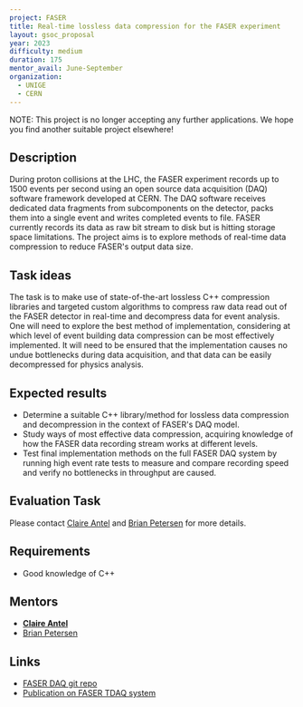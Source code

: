 ```yaml
---
project: FASER
title: Real-time lossless data compression for the FASER experiment
layout: gsoc_proposal
year: 2023
difficulty: medium
duration: 175
mentor_avail: June-September
organization:
  - UNIGE
  - CERN
---
```


<div class="alert alert-warning" role="alert">
NOTE: This project is no longer accepting any further applications. We hope you find another suitable project elsewhere!
</div>

## Description

During proton collisions at the LHC, the FASER experiment records up to 1500
events per second using an open source data acquisition (DAQ) software framework
developed at CERN. The DAQ software receives dedicated data fragments from
subcomponents on the detector, packs them into a single event and writes
completed events to file. FASER currently records its data as raw bit stream to
disk but is hitting storage space limitations. The project aims is to explore
methods of real-time data compression to reduce FASER's output data size.

## Task ideas

The task is to make use of state-of-the-art lossless C++ compression libraries
and targeted custom algorithms to compress raw data read out of the FASER
detector in real-time and decompress data for event analysis. One will need to
explore the best method of implementation, considering at which level of event
building data compression can be most effectively implemented. It will need to
be ensured that the implementation causes no undue bottlenecks during data
acquisition, and that data can be easily decompressed for physics analysis.

## Expected results

- Determine a suitable C++ library/method for lossless data compression and
  decompression in the context of FASER's DAQ model.
- Study ways of most effective data compression, acquiring knowledge of how the
  FASER data recording stream works at different levels.
- Test final implementation methods on the full FASER DAQ system by running high
  event rate tests to measure and compare recording speed and verify no
  bottlenecks in throughput are caused.

## Evaluation Task

Please contact [Claire Antel](mailto:claire.antel@cern.ch) and
[Brian Petersen](mailto:brian.petersen@cern.ch) for more details.

## Requirements

- Good knowledge of C++

## Mentors

- **[Claire Antel](mailto:claire.antel@cern.ch)**
- [Brian Petersen](mailto:brian.petersen@cern.ch)

## Links

- [FASER DAQ git repo](https://gitlab.cern.ch/faser/online/faser-daq)
- [Publication on FASER TDAQ system](https://arxiv.org/abs/2110.15186)

